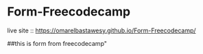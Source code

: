 # Form-Freecodecamp

live site :: https://omarelbastawesy.github.io/Form-Freecodecamp/

##this is form from freecodecamp"
